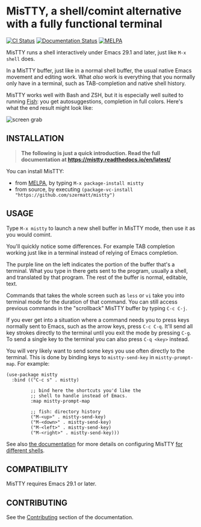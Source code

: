 # MisTTY, a shell/comint alternative with a fully functional terminal

[![CI Status](https://github.com/szermatt/mistty/actions/workflows/CI.yml/badge.svg)](https://github.com/szermatt/mistty/actions/workflows/test.yml)
[![Documentation Status](https://readthedocs.org/projects/mistty/badge/?version=latest)](https://mistty.readthedocs.io/en/latest/?badge=latest)
[![MELPA](https://melpa.org/packages/mistty-badge.svg)](https://melpa.org/#/mistty)

MisTTY runs a shell interactively under Emacs 29.1 and later, just like
`M-x shell` does. 

In a MisTTY buffer, just like in a normal shell buffer, the usual
native Emacs movement and editing work. What *also* work is everything
that you normally only have in a terminal, such as TAB-completion and
native shell history.

MisTTY works well with Bash and ZSH, but it is especially well suited
to running [Fish](https://fishshell.com): you get autosuggestions,
completion in full colors. Here's what the end result might look like:

![screen grab](https://github.com/szermatt/mistty/blob/master/screengrab.gif?raw=true)

## INSTALLATION

> **The following is just a quick introduction. Read the full documentation at https://mistty.readthedocs.io/en/latest/**

You can install MisTTY:
- from [MELPA](https://melpa.org/#/getting-started), by typing `M-x package-install mistty`
- from source, by executing `(package-vc-install "https://github.com/szermatt/mistty")`

## USAGE

Type `M-x mistty` to launch a new shell buffer in MisTTY mode, then
use it as you would comint.

You'll quickly notice some differences. For example TAB completion
working just like in a terminal instead of relying of Emacs
completion.

The purple line on the left indicates the portion of the buffer 
that's a terminal. What you type in there gets sent to the program, 
usually a shell, and translated by that program. The rest of the
buffer is normal, editable, text. 

Commands that takes the whole screen such as `less` or `vi` take you 
into terminal mode for the duration of that command. You can still 
access previous commands in the "scrollback" MisTTY buffer by typing 
`C-c C-j`. 

If you ever get into a situation where a command needs you to press 
keys normally sent to Emacs, such as the arrow keys, press `C-c C-q`. 
It'll send all key strokes directly to the terminal until you exit 
the mode by pressing `C-g`. To send a single key to the terminal 
you can also press `C-q <key>` instead.

You will very likely want to send some keys you use often directly 
to the terminal. This is done by binding keys to `mistty-send-key` 
in `mistty-prompt-map`. For example:

```elisp
(use-package mistty
  :bind (("C-c s" . mistty)
  
         ;; bind here the shortcuts you'd like the 
         ;; shell to handle instead of Emacs.
         :map mistty-prompt-map

         ;; fish: directory history
         ("M-<up>" . mistty-send-key)
         ("M-<down>" . mistty-send-key)
         ("M-<left>" . mistty-send-key)
         ("M-<right>" . mistty-send-key)))
```

See also [the documentation](https://mistty.readthedocs.io/en/latest/)
for more details on configuring MisTTY [for different
shells](https://mistty.readthedocs.io/en/latest/shells.html).

## COMPATIBILITY

MisTTY requires Emacs 29.1 or later.

## CONTRIBUTING

See the [Contributing](https://mistty.readthedocs.io/en/latest/contrib.html) 
section of the documentation.
